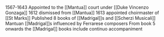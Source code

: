 1567-1643
Appointed to the [[Mantua]] court under [[Duke Vincenzo Gonzaga]]
1612 dismissed from [[Mantua]]
1613 appointed choirmaster of [[St Marks]]
Published 8 books of [[Madrigal]]s and [[Scherzi Musicali]]
	Mantuan [[Madrigal]]s influenced by Ferrarese composers
From book 5 onwards the [[Madrigal]] books include continuo accompaniment